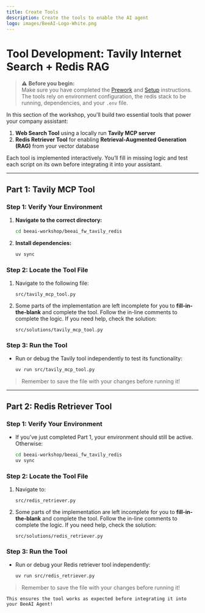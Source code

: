 ```yaml
---
title: Create Tools
description: Create the tools to enable the AI agent
logo: images/BeeAI-Logo-White.png
---
```



# Tool Development: Tavily Internet Search + Redis RAG

> ⚠️ **Before you begin:**  
> Make sure you have completed the [Prework](../pre-work/README.md) and [Setup](../setup/README.md) instructions.  
> The tools rely on environment configuration, the redis stack to be running, dependencies, and your `.env` file.

In this section of the workshop, you'll build two essential tools that power your company assistant:

1. **Web Search Tool** using a locally run **Tavily MCP server**
2. **Redis Retriever Tool** for enabling **Retrieval-Augmented Generation (RAG)** from your vector database

Each tool is implemented interactively. You’ll fill in missing logic and test each script on its own before integrating it into your assistant.

---

## Part 1: Tavily MCP Tool

### Step 1: Verify Your Environment

1. **Navigate to the correct directory:**

    ```bash
    cd beeai-workshop/beeai_fw_tavily_redis
    ```

2. **Install dependencies:**

    ```bash
    uv sync
    ```

### Step 2: Locate the Tool File

1. Navigate to the following file:

    ```text
    src/tavily_mcp_tool.py
    ```

2. Some parts of the implementation are left incomplete for you to **fill-in-the-blank** and complete the tool. Follow the in-line comments to complete the logic. If you need help, check the solution:

    ```text
    src/solutions/tavily_mcp_tool.py
    ```

### Step 3: Run the Tool

- Run or debug the Tavily tool independently to test its functionality:

    ```bash
    uv run src/tavily_mcp_tool.py
    ```
    
> Remember to save the file with your changes before running it!

---

## Part 2: Redis Retriever Tool

### Step 1: Verify Your Environment

- If you've just completed Part 1, your environment should still be active. Otherwise:

    ```bash
    cd beeai-workshop/beeai_fw_tavily_redis
    uv sync
    ```

### Step 2: Locate the Tool File

1. Navigate to:

    ```text
    src/redis_retriever.py
    ```

2. Some parts of the implementation are left incomplete for you to **fill-in-the-blank** and complete the tool. Follow the in-line comments to complete the logic. If you need help, check the solution:

    ```text
    src/solutions/redis_retriever.py
    ```

### Step 3: Run the Tool

- Run or debug your Redis retriever tool independently:

    ```bash
    uv run src/redis_retriever.py
    ```

> Remember to save the file with your changes before running it!

    This ensures the tool works as expected before integrating it into your BeeAI Agent!
